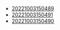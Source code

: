 - [20221003150489](/zet/20221003150489/README.md)
- [20221003150491](/zet/20221003150491/README.md)
- [20221003150490](/zet/20221003150490/README.md)
